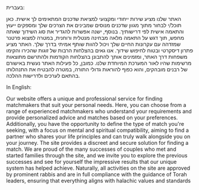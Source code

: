 בעברית:

האתר שלנו מציע שירות ייחודי ומקצועי למציאת שדכנים המתאימים לך אישית. כאן תוכל/י לבחור מתוך מגוון שדכנים מנוסים שמבינים את הצרכים שלך ומספקים ייעוץ והתאמה אישית לפי דרישותיך. בנוסף, ישנה אפשרות להגדיר את סוג השידוך שאתה מחפש, תוך דגש על התאמה מלאה מבחינה מנטלית ורוחנית, במטרה למצוא פרטנר שמזדהה עם עקרונות החיים שלך ויכול להוות שותף אמיתי בדרך שלך. האתר מציע פתרון דיסקרטי ובטוח לחיפוש שידוך. אנו גאים בהצלחות הרבות של זוגות שהכירו והקימו משפחות דרך האתר, ומזמינים אותך להתבונן בהצלחות הקודמות ולהתרשם מתוצאות מרשימות שהיו לאור המערכת המיוחדת שלנו. כמובן, כל פעילות האתר נעשית באישורם של רבנים מובהקים, והוא כפוף להוראות גדולי התורה, במטרה להבטיח את התנהלותו בהתאם לערכים ולדרישות ההלכה.

In English:

Our website offers a unique and professional service for finding matchmakers that suit your personal needs. Here, you can choose from a range of experienced matchmakers who understand your requirements and provide personalized advice and matches based on your preferences. Additionally, you have the opportunity to define the type of match you're seeking, with a focus on mental and spiritual compatibility, aiming to find a partner who shares your life principles and can truly walk alongside you on your journey. The site provides a discreet and secure solution for finding a match. We are proud of the many successes of couples who met and started families through the site, and we invite you to explore the previous successes and see for yourself the impressive results that our unique system has helped achieve. Naturally, all activities on the site are approved by prominent rabbis and are in full compliance with the guidance of Torah leaders, ensuring that everything aligns with halachic values and standards